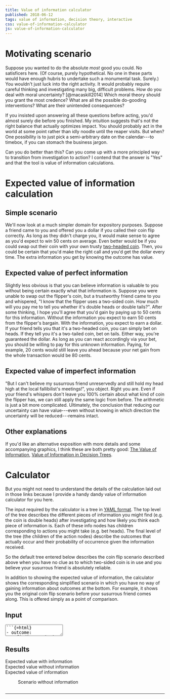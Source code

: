 ```yaml
---
title: Value of information calculator
published: 2018-06-12
tags: value of information, decision theory, interactive
css: value-of-information-calculator
js: value-of-information-calculator
---
```


# Motivating scenario

Suppose you wanted to do the absolute *most* good you could. No satisficers here. (Of course, purely hypothetical. No one in these parts would have enough hubris to undertake such a monumental task. Surely.) You wouldn't just luck into the right activity. It would probably require careful thinking and investigating many big, difficult problems. How do you deal with moral uncertainty? [@macaskill2014] Which moral theory should you grant the most credence? What are all the possible do-gooding interventions? What are their unintended consequences?

If you insisted upon answering all these questions before acting, you'd almost surely die before you finished. My intuition suggests that's not the right balance that actually optimizes impact. You should probably act in the world at some point rather than idly noodle until the reaper visits. But when? One possibility is to just pick a semi-arbitrary date on the calendar---to timebox, if you can stomach the business jargon.

Can you do better than this? Can you come up with a more principled way to transition from investigation to action? I contend that the answer is "Yes" and that the tool is value of information calculations.

# Expected value of information calculation

## Simple scenario

We'll now look at a much simpler domain for expository purposes. Suppose a friend came to you and offered you a dollar if you called their coin flip correctly. As long as they didn't charge you, it would make sense to agree as you'd expect to win 50 cents on average. Even better would be if you could swap out their coin with your own trusty [two-headed coin](http://tvtropes.org/pmwiki/pmwiki.php/Main/TwoHeadedCoin). Then, you could be certain that you'd make the right call and you'd get the dollar every time. The extra information you get by knowing the outcome has value.

## Expected value of perfect information

Slightly less obvious is that you can believe information is valuable to you without being certain exactly what that information is. Suppose you were unable to swap out the flipper's coin, but a trustworthy friend came to you and whispered, "I know that the flipper uses a two-sided coin. How much will you pay me to tell you whether it's double heads or double tails?". After some thinking, I hope you'll agree that you'd gain by paying up to 50 cents for this information. Without the information you expect to earn 50 cents from the flipper's bargain. With the information, you expect to earn a dollar. If your friend tells you that it's a two-headed coin, you can simply bet on heads. If they tell you it's a two-tailed coin, bet on tails. Either way, you're guaranteed the dollar. As long as you can react accordingly via your bet, you should be willing to pay for this unknown information. Paying, for example, 20 cents would still leave you ahead because your net gain from the whole transaction would be 80 cents.

<!--more-->

## Expected value of imperfect information

"But I can't believe my susurrous friend unreservedly and still hold my head high at the local fallibilist's meetings!", you object. Right you are. Even if your friend's whispers don't leave you 100% certain about what kind of coin the flipper has, we can still apply the same logic from before. The arithmetic is just a bit more complicated. Ultimately, the conclusion that reducing our uncertainty can have value---even without knowing in which direction the uncertainty will be reduced---remains intact.

## Other explanations

If you'd like an alternative exposition with more details and some accompanying graphics, I think these are both pretty good: [The Value of Information](http://www.public.asu.edu/~kirkwood/DAStuff/decisiontrees/DecisionTreePrimer-3.pdf), [Value of Information in Decision Trees](http://treeplan.com/chapters/value-of-information-in-decision-trees.pdf).

# Calculator

But you might not need to understand the details of the calculation laid out in those links because I provide a handy dandy value of information calculator for you here.

The input required by the calculator is a tree in [YAML format](https://en.wikipedia.org/wiki/YAML). The top level of the tree describes the different pieces of information you might find (e.g. the coin is double heads) after investigating and how likely you think each piece of information is. Each of these info nodes has children corresponding to actions you might take (e.g. bet heads). The final level of the tree (the children of the action nodes) describe the outcomes that actually occur and their probability of occurrence given the information received.

So the default tree entered below describes the coin flip scenario described above when you have no clue as to which two-sided coin is in use and you believe your susurrous friend is absolutely reliable.

In addition to showing the expected value of information, the calculator shows the corresponding simplified scenario in which you have no way of gaining information about outcomes at the bottom. For example, it shows you the original coin flip scenario before your susurrous friend comes along. This is offered simply as a point of comparison.

## Input

<form id="voi">
<textarea class="voi-tree" id="voi-text">
```{=html}
- outcome:
    finding: coin is double heads
    choices:
    - choice: bet heads
      results:
      - outcome: {label: heads, value: 1}
        prob: 1
      - outcome: {label: tails, value: 0}
        prob: 0
    - choice: bet tails
      results:
      - outcome: {label: heads, value: 0}
        prob: 1
      - outcome: {label: tails, value: 1}
        prob: 0
  prob: 0.5
- outcome:
    finding: coin is double tails
    choices:
    - choice: bet heads
      results:
      - outcome: {label: heads, value: 1}
        prob: 0
      - outcome: {label: tails, value: 0}
        prob: 1
    - choice: bet tails
      results:
      - outcome: {label: heads, value: 0}
        prob: 0
      - outcome: {label: tails, value: 1}
        prob: 1
  prob: 0.5
```
</textarea>
</form>

## Results

<output form="voi" for="voi-text">
<div id="voi-error"></div>
<div id="result-numbers">
<span class="label">Expected value with information</span><span id="expected-value"></span><br/>
<span class="label">Expected value without information</span><span id="forgotten-expected-value"></span><br/>
<span class="label">Expected value of information</span><span id="voi-result"></span><br/>
</div>
<figure><figcaption>Scenario without information</figcaption><pre class="voi-tree" id="forgotten"></pre></figure>
</output>

<hr class="references">
